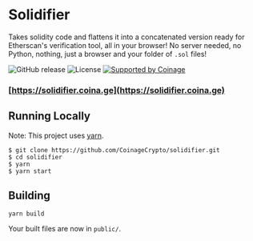# Solidifier

Takes solidity code and flattens it into a concatenated version ready for Etherscan's verification tool, all in your browser! No server needed, no Python, nothing, just a browser and your folder of `.sol` files!

![GitHub release](https://img.shields.io/github/release/CoinageCrypto/solidifier.svg)
![License](https://img.shields.io/github/license/CoinageCrypto/solidifier.svg)
[![Supported by Coinage](https://coina.ge/assets/supported-by-coinage-badge.svg)](https://coina.ge/?utm_source=github&utm_medium=badge&utm_campaign=solidifier)

### [https://solidifier.coina.ge](https://solidifier.coina.ge)

## Running Locally

Note: This project uses [yarn](https://yarnpkg.com/lang/en/docs/getting-started/).

```
$ git clone https://github.com/CoinageCrypto/solidifier.git
$ cd solidifier
$ yarn
$ yarn start
```

## Building

```
yarn build
```

Your built files are now in `public/`.
